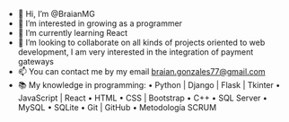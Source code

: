 - 👋 Hi, I’m @BraianMG
- 👀 I’m interested in growing as a programmer
- 🌱 I’m currently learning React
- 💞️ I’m looking to collaborate on all kinds of projects oriented to web development, I am very interested in the integration of payment gateways
- 📫 You can contact me by my email braian.gonzales77@gmail.com
- 📚 My knowledge in programming:
  • Python | Django | Flask | Tkinter
  • JavaScript | React
  • HTML
  • CSS | Bootstrap
  • C++
  • SQL Server
  • MySQL
  • SQLite
  • Git | GitHub
  • Metodología SCRUM
<!---
BraianMG/BraianMG is a ✨ special ✨ repository because its `README.md` (this file) appears on your GitHub profile.
You can click the Preview link to take a look at your changes.
--->
